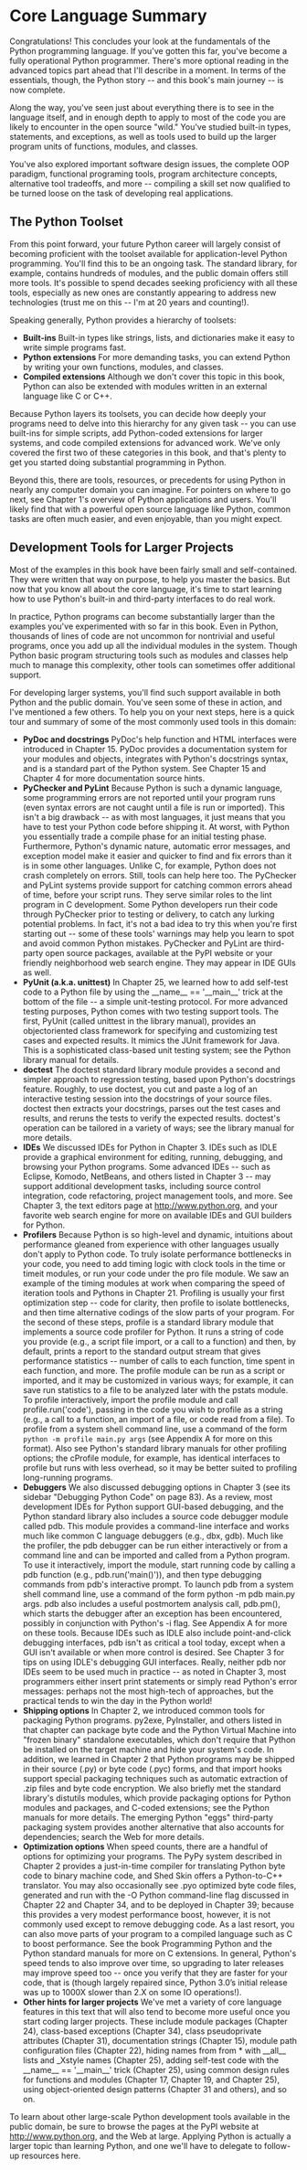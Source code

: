 # Core Language Summary
Congratulations! This concludes your look at the fundamentals of the Python programming language. If you've gotten this far, you've become a fully operational Python programmer. There's more optional reading in the advanced topics part ahead that I'll describe in a moment. In terms of the essentials, though, the Python story -- and this book's main journey -- is now complete.

Along the way, you've seen just about everything there is to see in the language itself, and in enough depth to apply to most of the code you are likely to encounter in the open source "wild." You've studied built-in types, statements, and exceptions, as well as tools used to build up the larger program units of functions, modules, and classes.

You've also explored important software design issues, the complete OOP paradigm, functional programing tools, program architecture concepts, alternative tool tradeoffs, and more -- compiling a skill set now qualified to be turned loose on the task of developing real applications.

## The Python Toolset
From this point forward, your future Python career will largely consist of becoming proficient with the toolset available for application-level Python programming. You'll find this to be an ongoing task. The standard library, for example, contains hundreds of modules, and the public domain offers still more tools. It's possible to spend decades seeking proficiency with all these tools, especially as new ones are constantly appearing to address new technologies (trust me on this -- I'm at 20 years and counting!).

Speaking generally, Python provides a hierarchy of toolsets:
- **Built-ins**
  Built-in types like strings, lists, and dictionaries make it easy to write simple programs fast.
- **Python extensions**
  For more demanding tasks, you can extend Python by writing your own functions, modules, and classes.
- **Compiled extensions**
  Although we don't cover this topic in this book, Python can also be extended with modules written in an external language like C or C++.

Because Python layers its toolsets, you can decide how deeply your programs need to delve into this hierarchy for any given task -- you can use built-ins for simple scripts, add Python-coded extensions for larger systems, and code compiled extensions for advanced work. We've only covered the first two of these categories in this book, and that's plenty to get you started doing substantial programming in Python.

Beyond this, there are tools, resources, or precedents for using Python in nearly any computer domain you can imagine. For pointers on where to go next, see Chapter 1's overview of Python applications and users. You'll likely find that with a powerful open source language like Python, common tasks are often much easier, and even enjoyable, than you might expect.

## Development Tools for Larger Projects
Most of the examples in this book have been fairly small and self-contained. They were written that way on purpose, to help you master the basics. But now that you know all about the core language, it's time to start learning how to use Python's built-in and third-party interfaces to do real work.

In practice, Python programs can become substantially larger than the examples you've experimented with so far in this book. Even in Python, thousands of lines of code are not uncommon for nontrivial and useful programs, once you add up all the individual modules in the system. Though Python basic program structuring tools such as modules and classes help much to manage this complexity, other tools can sometimes offer additional support.

For developing larger systems, you'll find such support available in both Python and the public domain. You've seen some of these in action, and I've mentioned a few others. To help you on your next steps, here is a quick tour and summary of some of the most commonly used tools in this domain:
- **PyDoc and docstrings**
  PyDoc's help function and HTML interfaces were introduced in Chapter 15. PyDoc provides a documentation system for your modules and objects, integrates with Python's docstrings syntax, and is a standard part of the Python system. See Chapter 15 and Chapter 4 for more documentation source hints.
- **PyChecker and PyLint**
  Because Python is such a dynamic language, some programming errors are not reported until your program runs (even syntax errors are not caught until a file is run or imported). This isn't a big drawback -- as with most languages, it just means that you have to test your Python code before shipping it. At worst, with Python you essentially trade a compile phase for an initial testing phase. Furthermore, Python's dynamic nature, automatic error messages, and exception model make it easier and quicker to find and fix errors than it is in some other languages. Unlike C, for example, Python does not crash completely on errors.
  Still, tools can help here too. The PyChecker and PyLint systems provide support for catching common errors ahead of time, before your script runs. They serve similar roles to the lint program in C development. Some Python developers run their code through PyChecker prior to testing or delivery, to catch any lurking potential problems. In fact, it's not a bad idea to try this when you're first starting out -- some of these tools' warnings may help you learn to spot and avoid common Python mistakes. PyChecker and PyLint are third-party open source packages, available at the PyPI website or your friendly neighborhood web search engine. They may appear in IDE GUIs as well.
- **PyUnit (a.k.a. unittest)**
  In Chapter 25, we learned how to add self-test code to a Python file by using the \_\_name\_\_ == '\_\_main\_\_' trick at the bottom of the file -- a simple unit-testing protocol. For more advanced testing purposes, Python comes with two testing support tools. The first, PyUnit (called unittest in the library manual), provides an objectoriented class framework for specifying and customizing test cases and expected results. It mimics the JUnit framework for Java. This is a sophisticated class-based unit testing system; see the Python library manual for details.
- **doctest**
  The doctest standard library module provides a second and simpler approach to regression testing, based upon Python's docstrings feature. Roughly, to use doctest, you cut and paste a log of an interactive testing session into the docstrings of your source files. doctest then extracts your docstrings, parses out the test cases and results, and reruns the tests to verify the expected results. doctest's operation can be tailored in a variety of ways; see the library manual for more details.
- **IDEs**
  We discussed IDEs for Python in Chapter 3. IDEs such as IDLE provide a graphical environment for editing, running, debugging, and browsing your Python programs. 
  Some advanced IDEs -- such as Eclipse, Komodo, NetBeans, and others listed in Chapter 3 -- may support additional development tasks, including source control integration, code refactoring, project management tools, and more. See Chapter 3, the text editors page at http://www.python.org, and your favorite web search engine for more on available IDEs and GUI builders for Python.
- **Profilers**
  Because Python is so high-level and dynamic, intuitions about performance gleaned from experience with other languages usually don't apply to Python code. To truly isolate performance bottlenecks in your code, you need to add timing logic with clock tools in the time or timeit modules, or run your code under the pro file module. We saw an example of the timing modules at work when comparing the speed of iteration tools and Pythons in Chapter 21.
  Profiling is usually your first optimization step -- code for clarity, then profile to isolate bottlenecks, and then time alternative codings of the slow parts of your program. For the second of these steps, profile is a standard library module that implements a source code profiler for Python. It runs a string of code you provide (e.g., a script file import, or a call to a function) and then, by default, prints a report to the standard output stream that gives performance statistics -- number of calls to each function, time spent in each function, and more.
  The profile module can be run as a script or imported, and it may be customized in various ways; for example, it can save run statistics to a file to be analyzed later with the pstats module. To profile interactively, import the profile module and call profile.run('code'), passing in the code you wish to profile as a string (e.g., a call to a function, an import of a file, or code read from a file). To profile from a system shell command line, use a command of the form `python -m profile main.py args` (see Appendix A for more on this format). Also see Python's standard library manuals for other profiling options; the cProfile module, for example, has identical interfaces to profile but runs with less overhead, so it may be better suited to profiling long-running programs.
- **Debuggers**
  We also discussed debugging options in Chapter 3 (see its sidebar "Debugging Python Code" on page 83). As a review, most development IDEs for Python support GUI-based debugging, and the Python standard library also includes a source code debugger module called pdb. This module provides a command-line interface and works much like common C language debuggers (e.g., dbx, gdb).
  Much like the profiler, the pdb debugger can be run either interactively or from a command line and can be imported and called from a Python program. To use it interactively, import the module, start running code by calling a pdb function (e.g., pdb.run('main()')), and then type debugging commands from pdb's interactive prompt. To launch pdb from a system shell command line, use a command of the form python -m pdb main.py args. pdb also includes a useful postmortem analysis call, pdb.pm(), which starts the debugger after an exception has been encountered, possibly in conjunction with Python's -i flag. See Appendix A for more on these tools.
  Because IDEs such as IDLE also include point-and-click debugging interfaces, pdb isn't as critical a tool today, except when a GUI isn't available or when more control is desired. See Chapter 3 for tips on using IDLE's debugging GUI interfaces. Really, neither pdb nor IDEs seem to be used much in practice -- as noted in Chapter 3, most programmers either insert print statements or simply read Python's error messages: perhaps not the most high-tech of approaches, but the practical tends to win the day in the Python world!
- **Shipping options**
  In Chapter 2, we introduced common tools for packaging Python programs. py2exe, PyInstaller, and others listed in that chapter can package byte code and the Python Virtual Machine into "frozen binary" standalone executables, which don't require that Python be installed on the target machine and hide your system's code. In addition, we learned in Chapter 2 that Python programs may be shipped in their source (.py) or byte code (.pyc) forms, and that import hooks support special packaging techniques such as automatic extraction of .zip files and byte code encryption.
  We also briefly met the standard library's distutils modules, which provide packaging options for Python modules and packages, and C-coded extensions; see the Python manuals for more details. The emerging Python "eggs" third-party packaging system provides another alternative that also accounts for dependencies; search the Web for more details.
- **Optimization options**
  When speed counts, there are a handful of options for optimizing your programs. The PyPy system described in Chapter 2 provides a just-in-time compiler for translating Python byte code to binary machine code, and Shed Skin offers a Python-to-C++ translator. You may also occasionally see .pyo optimized byte code files, generated and run with the -O Python command-line flag discussed in Chapter 22 and Chapter 34, and to be deployed in Chapter 39; because this provides a very modest performance boost, however, it is not commonly used except to remove debugging code.
  As a last resort, you can also move parts of your program to a compiled language such as C to boost performance. See the book Programming Python and the Python standard manuals for more on C extensions. In general, Python's speed tends to also improve over time, so upgrading to later releases may improve speed too -- once you verify that they are faster for your code, that is (though largely repaired since, Python 3.0’s initial release was up to 1000X slower than 2.X on some IO operations!).
- **Other hints for larger projects**
  We've met a variety of core language features in this text that will also tend to become more useful once you start coding larger projects. These include module packages (Chapter 24), class-based exceptions (Chapter 34), class pseudoprivate attributes (Chapter 31), documentation strings (Chapter 15), module path configuration files (Chapter 22), hiding names from from * with \_\_all\_\_ lists and \_Xstyle names (Chapter 25), adding self-test code with the \_\_name\_\_ == '\_\_main\_\_' trick (Chapter 25), using common design rules for functions and modules (Chapter 17, Chapter 19, and Chapter 25), using object-oriented design patterns (Chapter 31 and others), and so on.

To learn about other large-scale Python development tools available in the public domain, be sure to browse the pages at the PyPI website at http://www.python.org, and the Web at large. Applying Python is actually a larger topic than learning Python, and one we'll have to delegate to follow-up resources here.
